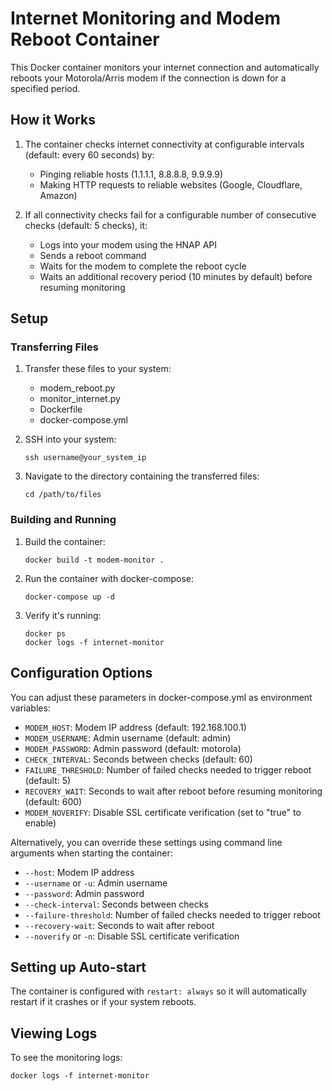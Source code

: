 # Internet Monitoring and Modem Reboot Container

This Docker container monitors your internet connection and automatically reboots your Motorola/Arris modem if the connection is down for a specified period.

## How it Works

1. The container checks internet connectivity at configurable intervals (default: every 60 seconds) by:
   - Pinging reliable hosts (1.1.1.1, 8.8.8.8, 9.9.9.9)
   - Making HTTP requests to reliable websites (Google, Cloudflare, Amazon)

2. If all connectivity checks fail for a configurable number of consecutive checks (default: 5 checks), it:
   - Logs into your modem using the HNAP API
   - Sends a reboot command
   - Waits for the modem to complete the reboot cycle
   - Waits an additional recovery period (10 minutes by default) before resuming monitoring

## Setup

### Transferring Files

1. Transfer these files to your system:
   - modem_reboot.py
   - monitor_internet.py
   - Dockerfile
   - docker-compose.yml

2. SSH into your system: 
   ```
   ssh username@your_system_ip
   ```

3. Navigate to the directory containing the transferred files:
   ```
   cd /path/to/files
   ```

### Building and Running

1. Build the container:
   ```
   docker build -t modem-monitor .
   ```

2. Run the container with docker-compose:
   ```
   docker-compose up -d
   ```

3. Verify it's running:
   ```
   docker ps
   docker logs -f internet-monitor
   ```

## Configuration Options

You can adjust these parameters in docker-compose.yml as environment variables:

- `MODEM_HOST`: Modem IP address (default: 192.168.100.1)
- `MODEM_USERNAME`: Admin username (default: admin)
- `MODEM_PASSWORD`: Admin password (default: motorola)
- `CHECK_INTERVAL`: Seconds between checks (default: 60)
- `FAILURE_THRESHOLD`: Number of failed checks needed to trigger reboot (default: 5)
- `RECOVERY_WAIT`: Seconds to wait after reboot before resuming monitoring (default: 600)
- `MODEM_NOVERIFY`: Disable SSL certificate verification (set to "true" to enable)

Alternatively, you can override these settings using command line arguments when starting the container:

- `--host`: Modem IP address
- `--username` or `-u`: Admin username
- `--password`: Admin password
- `--check-interval`: Seconds between checks
- `--failure-threshold`: Number of failed checks needed to trigger reboot
- `--recovery-wait`: Seconds to wait after reboot
- `--noverify` or `-n`: Disable SSL certificate verification

## Setting up Auto-start

The container is configured with `restart: always` so it will automatically restart if it crashes or if your system reboots.

## Viewing Logs

To see the monitoring logs:
```
docker logs -f internet-monitor
```